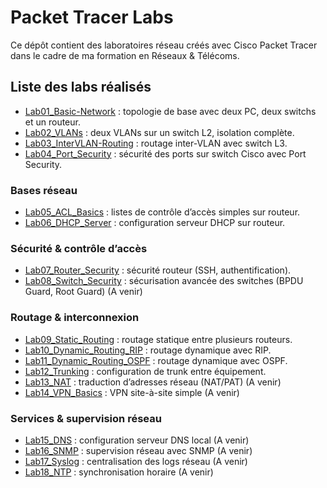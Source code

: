# Packet Tracer Labs

Ce dépôt contient des laboratoires réseau créés avec Cisco Packet Tracer dans le cadre de ma formation en Réseaux & Télécoms.

## Liste des labs réalisés

- [Lab01_Basic-Network](./Lab01_Basic-Network) : topologie de base avec deux PC, deux switchs et un routeur.
- [Lab02_VLANs](./Lab02_VLANs) : deux VLANs sur un switch L2, isolation complète.
- [Lab03_InterVLAN-Routing](./Lab03_VLANs) : routage inter-VLAN avec switch L3.
- [Lab04_Port_Security](./Lab04_Port_Security) : sécurité des ports sur switch Cisco avec Port Security.


### Bases réseau  
- [Lab05_ACL_Basics](./Lab05_ACL_Basics) : listes de contrôle d’accès simples sur routeur.
- [Lab06_DHCP_Server](./Lab06_DHCP_Server) : configuration serveur DHCP sur routeur.

### Sécurité & contrôle d’accès  
- [Lab07_Router_Security](./Lab07_Router_Security) : sécurité routeur (SSH, authentification).
- [Lab08_Switch_Security](./Lab08_Switch_Security) : sécurisation avancée des switches (BPDU Guard, Root Guard)  (A venir)

### Routage & interconnexion  
- [Lab09_Static_Routing](./Lab09_Static_Routing) : routage statique entre plusieurs routeurs.
- [Lab10_Dynamic_Routing_RIP](./Lab10_Dynamic_Routing_RIP) : routage dynamique avec RIP.
- [Lab11_Dynamic_Routing_OSPF](./Lab11_Dynamic_Routing_OSPF) : routage dynamique avec OSPF.
- [Lab12_Trunking](./Lab12_Trunking) : configuration de trunk entre équipement.
- [Lab13_NAT](./Lab13_NAT) : traduction d’adresses réseau (NAT/PAT)  (A venir)
- [Lab14_VPN_Basics](./Lab14_VPN_Basics) : VPN site-à-site simple  (A venir)

### Services & supervision réseau  
- [Lab15_DNS](./Lab15_DNS) : configuration serveur DNS local  (A venir)
- [Lab16_SNMP](./Lab16_SNMP) : supervision réseau avec SNMP  (A venir)
- [Lab17_Syslog](./Lab17_Syslog) : centralisation des logs réseau  (A venir)
- [Lab18_NTP](./Lab18_NTP) : synchronisation horaire  (A venir)
